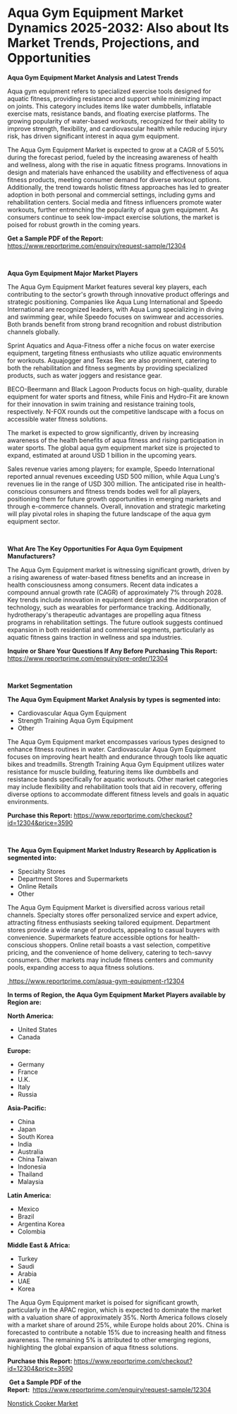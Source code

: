 <p><h1>Aqua Gym Equipment Market Dynamics 2025-2032: Also about Its Market Trends, Projections, and Opportunities</h1></p><p><strong>Aqua Gym Equipment Market Analysis and Latest Trends</strong></p>
<p><p>Aqua gym equipment refers to specialized exercise tools designed for aquatic fitness, providing resistance and support while minimizing impact on joints. This category includes items like water dumbbells, inflatable exercise mats, resistance bands, and floating exercise platforms. The growing popularity of water-based workouts, recognized for their ability to improve strength, flexibility, and cardiovascular health while reducing injury risk, has driven significant interest in aqua gym equipment.</p><p>The Aqua Gym Equipment Market is expected to grow at a CAGR of 5.50% during the forecast period, fueled by the increasing awareness of health and wellness, along with the rise in aquatic fitness programs. Innovations in design and materials have enhanced the usability and effectiveness of aqua fitness products, meeting consumer demand for diverse workout options. Additionally, the trend towards holistic fitness approaches has led to greater adoption in both personal and commercial settings, including gyms and rehabilitation centers. Social media and fitness influencers promote water workouts, further entrenching the popularity of aqua gym equipment. As consumers continue to seek low-impact exercise solutions, the market is poised for robust growth in the coming years.</p></p>
<p><strong>Get a Sample PDF of the Report:&nbsp;</strong> <a href="https://www.reportprime.com/enquiry/request-sample/12304?utm_campaign=2237&utm_medium=2&utm_source=Github&utm_content=ia&utm_term=18032025&utm_id=aqua-gym-equipment">https://www.reportprime.com/enquiry/request-sample/12304</a></p>
<p>&nbsp;</p>
<p><strong>Aqua Gym Equipment Major Market Players</strong></p>
<p><p>The Aqua Gym Equipment Market features several key players, each contributing to the sector's growth through innovative product offerings and strategic positioning. Companies like Aqua Lung International and Speedo International are recognized leaders, with Aqua Lung specializing in diving and swimming gear, while Speedo focuses on swimwear and accessories. Both brands benefit from strong brand recognition and robust distribution channels globally.</p><p>Sprint Aquatics and Aqua-Fitness offer a niche focus on water exercise equipment, targeting fitness enthusiasts who utilize aquatic environments for workouts. Aquajogger and Texas Rec are also prominent, catering to both the rehabilitation and fitness segments by providing specialized products, such as water joggers and resistance gear.</p><p>BECO-Beermann and Black Lagoon Products focus on high-quality, durable equipment for water sports and fitness, while Finis and Hydro-Fit are known for their innovation in swim training and resistance training tools, respectively. N-FOX rounds out the competitive landscape with a focus on accessible water fitness solutions.</p><p>The market is expected to grow significantly, driven by increasing awareness of the health benefits of aqua fitness and rising participation in water sports. The global aqua gym equipment market size is projected to expand, estimated at around USD 1 billion in the upcoming years.</p><p>Sales revenue varies among players; for example, Speedo International reported annual revenues exceeding USD 500 million, while Aqua Lung's revenues lie in the range of USD 300 million. The anticipated rise in health-conscious consumers and fitness trends bodes well for all players, positioning them for future growth opportunities in emerging markets and through e-commerce channels. Overall, innovation and strategic marketing will play pivotal roles in shaping the future landscape of the aqua gym equipment sector.</p></p>
<p>&nbsp;</p>
<p><strong>What Are The Key Opportunities For Aqua Gym Equipment Manufacturers?</strong></p>
<p><p>The Aqua Gym Equipment market is witnessing significant growth, driven by a rising awareness of water-based fitness benefits and an increase in health consciousness among consumers. Recent data indicates a compound annual growth rate (CAGR) of approximately 7% through 2028. Key trends include innovation in equipment design and the incorporation of technology, such as wearables for performance tracking. Additionally, hydrotherapy's therapeutic advantages are propelling aqua fitness programs in rehabilitation settings. The future outlook suggests continued expansion in both residential and commercial segments, particularly as aquatic fitness gains traction in wellness and spa industries.</p></p>
<p><strong>Inquire or Share Your Questions If Any Before Purchasing This Report:</strong> <a href="https://www.reportprime.com/enquiry/pre-order/12304?utm_campaign=2237&utm_medium=2&utm_source=Github&utm_content=ia&utm_term=18032025&utm_id=aqua-gym-equipment">https://www.reportprime.com/enquiry/pre-order/12304</a></p>
<p>&nbsp;</p>
<p><strong>Market Segmentation</strong></p>
<p><strong>The Aqua Gym Equipment Market Analysis by types is segmented into:</strong></p>
<p><ul><li>Cardiovascular Aqua Gym Equipment</li><li>Strength Training Aqua Gym Equipment</li><li>Other</li></ul></p>
<p><p>The Aqua Gym Equipment market encompasses various types designed to enhance fitness routines in water. Cardiovascular Aqua Gym Equipment focuses on improving heart health and endurance through tools like aquatic bikes and treadmills. Strength Training Aqua Gym Equipment utilizes water resistance for muscle building, featuring items like dumbbells and resistance bands specifically for aquatic workouts. Other market categories may include flexibility and rehabilitation tools that aid in recovery, offering diverse options to accommodate different fitness levels and goals in aquatic environments.</p></p>
<p><strong>Purchase this Report:&nbsp;</strong><a href="https://www.reportprime.com/checkout?id=12304&price=3590&utm_campaign=2237&utm_medium=2&utm_source=Github&utm_content=ia&utm_term=18032025&utm_id=aqua-gym-equipment">https://www.reportprime.com/checkout?id=12304&price=3590</a></p>
<p>&nbsp;</p>
<p><strong>The Aqua Gym Equipment Market Industry Research by Application is segmented into:</strong></p>
<p><ul><li>Specialty Stores</li><li>Department Stores and Supermarkets</li><li>Online Retails</li><li>Other</li></ul></p>
<p><p>The Aqua Gym Equipment Market is diversified across various retail channels. Specialty stores offer personalized service and expert advice, attracting fitness enthusiasts seeking tailored equipment. Department stores provide a wide range of products, appealing to casual buyers with convenience. Supermarkets feature accessible options for health-conscious shoppers. Online retail boasts a vast selection, competitive pricing, and the convenience of home delivery, catering to tech-savvy consumers. Other markets may include fitness centers and community pools, expanding access to aqua fitness solutions.</p></p>
<p><a href="https://www.reportprime.com/aqua-gym-equipment-r12304?utm_campaign=2237&utm_medium=2&utm_source=Github&utm_content=ia&utm_term=18032025&utm_id=aqua-gym-equipment">&nbsp;https://www.reportprime.com/aqua-gym-equipment-r12304</a></p>
<p><strong>In terms of Region, the Aqua Gym Equipment Market Players available by Region are:</strong></p>
<p>
    <p> <strong> North America: </strong>
        <ul>
            <li>United States</li>
            <li>Canada</li>
        </ul>
        </p> 
    <p> <strong> Europe: </strong>
        <ul>
            <li>Germany</li>
            <li>France</li>
            <li>U.K.</li>
            <li>Italy</li>
            <li>Russia</li>
        </ul>
        </p> 
    <p> <strong> Asia-Pacific: </strong>
        <ul>
            <li>China</li>
            <li>Japan</li>
            <li>South Korea</li>
            <li>India</li>
            <li>Australia</li>
            <li>China Taiwan</li>
            <li>Indonesia</li>
            <li>Thailand</li>
            <li>Malaysia</li>
        </ul>
        </p> 
    <p> <strong> Latin America: </strong>
        <ul>
            <li>Mexico</li>
            <li>Brazil</li>
            <li>Argentina Korea</li>
            <li>Colombia</li>
        </ul>
        </p> 
    <p> <strong> Middle East & Africa: </strong>
        <ul>
            <li>Turkey</li>
            <li>Saudi</li>
            <li>Arabia</li>
            <li>UAE</li>
            <li>Korea</li>
        </ul>
    </p>
    </p>
<p><p>The Aqua Gym Equipment market is poised for significant growth, particularly in the APAC region, which is expected to dominate the market with a valuation share of approximately 35%. North America follows closely with a market share of around 25%, while Europe holds about 20%. China is forecasted to contribute a notable 15% due to increasing health and fitness awareness. The remaining 5% is attributed to other emerging regions, highlighting the global expansion of aqua fitness solutions.</p></p>
<p><strong>Purchase this Report: </strong><a href="https://www.reportprime.com/checkout?id=12304&price=3590&utm_campaign=2237&utm_medium=2&utm_source=Github&utm_content=ia&utm_term=18032025&utm_id=aqua-gym-equipment">https://www.reportprime.com/checkout?id=12304&price=3590</a></p>
<p>&nbsp;<strong>Get a Sample PDF of the Report:&nbsp;&nbsp;</strong><a href="https://www.reportprime.com/enquiry/request-sample/12304?utm_campaign=2237&utm_medium=2&utm_source=Github&utm_content=ia&utm_term=18032025&utm_id=aqua-gym-equipment">https://www.reportprime.com/enquiry/request-sample/12304</a></p>
<p><strong></strong></p>
<p><p><a href="https://github.com/mcfred89/Market-Research-Report-List-1/blob/main/nonstick-cooker-market.md?utm_campaign=2237&utm_medium=2&utm_source=Github&utm_content=ia&utm_term=18032025&utm_id=aqua-gym-equipment">Nonstick Cooker Market</a></p></p>